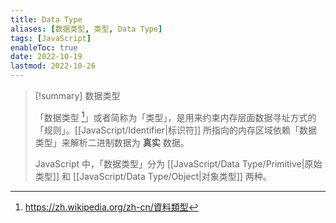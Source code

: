 ```yaml
---
title: Data Type
aliases: [数据类型, 类型, Data Type]
tags: [JavaScript]
enableToc: true
date: 2022-10-19
lastmod: 2022-10-26
---
```


> [!summary] 数据类型
>
>「数据类型 [^1]」或者简称为「类型」，是用来约束内存层面数据寻址方式的「规则」。[[JavaScript/Identifier|标识符]] 所指向的内存区域依赖「数据类型」来解析二进制数据为 **真实** 数据。
>
> JavaScript 中，「数据类型」分为 [[JavaScript/Data Type/Primitive|原始类型]] 和 [[JavaScript/Data Type/Object|对象类型]] 两种。

[^1]: <https://zh.wikipedia.org/zh-cn/資料類型>
